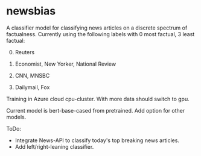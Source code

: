 # newsbias
A classifier model for classifying news articles on a discrete spectrum of factualness. Currently using the following labels with 0 most factual, 3 least factual:

0. Reuters

1. Economist, New Yorker, National Review

2. CNN, MNSBC

3. Dailymail, Fox

Training in Azure cloud cpu-cluster. With more data should switch to gpu. 

Current model is bert-base-cased from pretrained. Add option for other models.


ToDo: 
- Integrate News-API to classify today's top breaking news articles.
- Add left/right-leaning classifier. 
